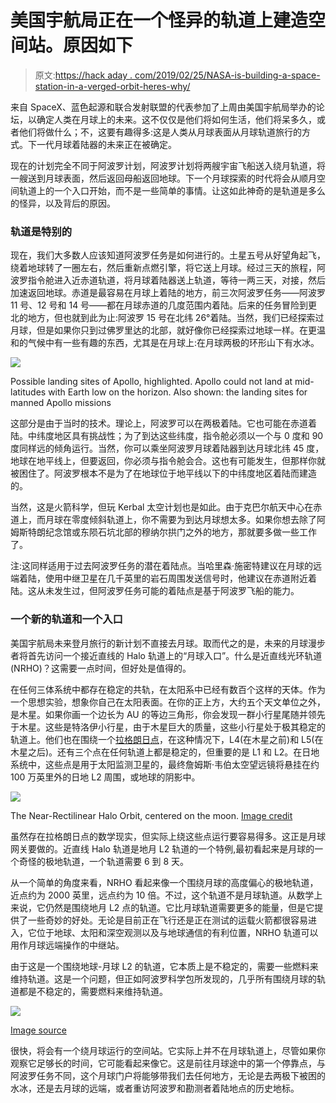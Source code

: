 # 美国宇航局正在一个怪异的轨道上建造空间站。原因如下

> 原文:[https://hack aday . com/2019/02/25/NASA-is-building-a-space-station-in-a-verged-orbit-heres-why/](https://hackaday.com/2019/02/25/nasa-is-building-a-space-station-in-a-weird-orbit-heres-why/)

来自 SpaceX、蓝色起源和联合发射联盟的代表参加了上周由美国宇航局举办的论坛，以确定人类在月球上的未来。这不仅仅是他们将如何生活，他们将呆多久，或者他们将做什么；不，这要有趣得多:这是人类从月球表面从月球轨道旅行的方式。下一代月球着陆器的未来正在被确定。

现在的计划完全不同于阿波罗计划，阿波罗计划将两艘宇宙飞船送入绕月轨道，将一艘送到月球表面，然后返回母船返回地球。下一个月球探索的时代将会从顺月空间轨道上的一个入口开始，而不是一些简单的事情。让这如此神奇的是轨道是多么的怪异，以及背后的原因。

### 轨道是特别的

现在，我们大多数人应该知道阿波罗任务是如何进行的。土星五号从好望角起飞，绕着地球转了一圈左右，然后重新点燃引擎，将它送上月球。经过三天的旅程，阿波罗指令舱进入近赤道轨道，将月球着陆器送上轨道，等待一两三天，对接，然后加速返回地球。赤道是最容易在月球上着陆的地方，前三次阿波罗任务——阿波罗 11 号、12 号和 14 号——都在月球赤道的几度范围内着陆。后来的任务冒险到更北的地方，但也就到此为止:阿波罗 15 号在北纬 26°着陆。当然，我们已经探索过月球，但是如果你只到过佛罗里达的北部，就好像你已经探索过地球一样。在更温和的气候中有一些有趣的东西，尤其是在月球上:在月球两极的环形山下有水冰。

[![](../Images/1ea613ba9c413381aa0e102d81ac5d90.png)](https://hackaday.com/wp-content/uploads/2019/02/moonpossiblelandings.png)

Possible landing sites of Apollo, highlighted. Apollo could not land at mid-latitudes with Earth low on the horizon. Also shown: the landing sites for manned Apollo missions

这部分是由于当时的技术。理论上，阿波罗可以在两极着陆。它也可能在赤道着陆。中纬度地区具有挑战性；为了到达这些纬度，指令舱必须以一个与 0 度和 90 度同样远的倾角运行。当然，你可以乘坐阿波罗月球着陆器到达月球北纬 45 度，地球在地平线上，但要返回，你必须与指令舱会合。这也有可能发生，但那样你就被困住了。阿波罗根本不是为了在地球位于地平线以下的中纬度地区着陆而建造的。

当然，这是火箭科学，但玩 Kerbal 太空计划也是如此。由于克巴尔航天中心在赤道上，而月球在零度倾斜轨道上，你不需要为到达月球想太多。如果你想去除了阿姆斯特朗纪念馆或东陨石坑北部的穆纳尔拱门之外的地方，那就要多做一些工作了。

注:这同样适用于过去阿波罗任务的潜在着陆点。当哈里森·施密特建议在月球的远端着陆，使用中继卫星在几千英里的岩石周围发送信号时，他建议在赤道附近着陆。这从未发生过，但阿波罗任务可能的着陆点是基于阿波罗飞船的能力。

### 一个新的轨道和一个入口

美国宇航局未来登月旅行的新计划不直接去月球。取而代之的是，未来的月球漫步者将首先访问一个接近直线的 Halo 轨道上的“月球入口”。什么是近直线光环轨道(NRHO)？这需要一点时间，但好处是值得的。

在任何三体系统中都存在稳定的共轨，在太阳系中已经有数百个这样的天体。作为一个思想实验，想象你自己在太阳表面。在你的正上方，大约五个天文单位之外，是木星。如果你画一个边长为 AU 的等边三角形，你会发现一群小行星尾随并领先于木星。这些是特洛伊小行星，由于木星巨大的质量，这些小行星处于极其稳定的轨道上。他们也在围绕一个[拉格朗日点](https://en.wikipedia.org/wiki/Lagrangian_point)，在这种情况下，L4(在木星之前)和 L5(在木星之后)。还有三个点在任何轨道上都是稳定的，但重要的是 L1 和 L2。在日地系统中，这些点是用于太阳监测卫星的，最终詹姆斯·韦伯太空望远镜将悬挂在约 100 万英里外的日地 L2 周围，或地球的阴影中。

[![](../Images/93292ca64b63ffdb95275b6fa764dc44.png)](https://hackaday.com/wp-content/uploads/2019/02/nrho.png)

The Near-Rectilinear Halo Orbit, centered on the moon. [Image credit](https://engineering.purdue.edu/people/kathleen.howell.1/Publications/Conferences/2017_IAA_ZimHowDav.pdf)

虽然存在拉格朗日点的数学现实，但实际上绕这些点运行要容易得多。这正是月球网关要做的。近直线 Halo 轨道是地月 L2 轨道的一个特例,最初看起来是月球的一个奇怪的极地轨道，一个轨道需要 6 到 8 天。

从一个简单的角度来看，NRHO 看起来像一个围绕月球的高度偏心的极地轨道，近点约为 2000 英里，远点约为 10 倍。不过，这个轨道不是月球轨道。从数学上来说，它仍然是围绕地月 L2 点的轨道。它比月球轨道需要更多的能量，但是它提供了一些奇妙的好处。无论是目前正在飞行还是正在测试的运载火箭都很容易进入，它位于地球、太阳和深空观测以及与地球通信的有利位置，NRHO 轨道可以用作月球远端操作的中继站。

由于这是一个围绕地球-月球 L2 的轨道，它本质上是不稳定的，需要一些燃料来维持轨道。这是一个问题，但正如阿波罗科学包所发现的，几乎所有围绕月球的轨道都是不稳定的，需要燃料来维持轨道。

[![](../Images/6f7364d3d353ab6d7171969f576572b0.png)](https://hackaday.com/wp-content/uploads/2019/02/nrhogateway.png)

[Image source](https://www.nasa.gov/sites/default/files/atoms/files/nasa_hls_baa_industry_forum_14feb2019.pdf)

很快，将会有一个绕月球运行的空间站。它实际上并不在月球轨道上，尽管如果你观察它足够长的时间，它可能看起来像它。这是前往月球途中的第一个停靠点，与阿波罗任务不同，这个月球门户将能够带我们去任何地方，无论是去两极下被困的水冰，还是去月球的远端，或者重访阿波罗和勘测者着陆地点的历史地标。
